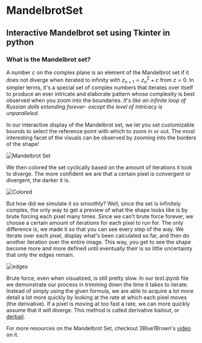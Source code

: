 # MandelbrotSet

## Interactive Mandelbrot set using Tkinter in python

### **What is the Mandelbrot set?**


A number $c$ on the complex plane is an element of the Mandelbrot set if it does not diverge when iterated to infinity with $z_{n+1} = z_n^2 + c$ from $z = 0$. In simpler terms, it's a special set of complex numbers that iterates over itself to produce an ever intricate and elaborate pattern whose complexity is best observed when you zoom into the boundaries.
_It's like an infinite loop of Russian dolls extending forever- except the level of intricacy is unparalleled._

In our interactive display of the Mandelbrot set, we let you set customizable bounds to select the reference point with which to zoom in or out. The most interesting facet of the visuals can be observed by zooming into the borders of the shape!

![Mandelbrot Set](https://github.com/tachophobia/MandelbrotSet/assets/112730336/c03db354-3bed-4f10-b32d-8ed1c3d5bb37)

We then colored the set cyclically based on the amount of iterations it took to diverge. The more confident we are that a certain pixel is convergent or divergent, the darker it is.

![Colored](https://github.com/tachophobia/MandelbrotSet/assets/112730336/724ecd44-56c6-4636-8ada-b768e793e4b0)

But how did we simulate it so smoothly? Well, since the set is infinitely complex, the only way to get a preview of what the shape looks like is by brute forcing each pixel many times. Since we can't brute force forever, we choose a certain amount of iterations for each pixel to run for. The only difference is, we made it so that you can see every step of the way. 
We iterate over each pixel, display what's been calculated so far, and then do another iteration over the entire image. This way, you get to see the shape become more and more defined until eventually their is so little uncertainty that only the edges remain.

![edges](https://github.com/tachophobia/MandelbrotSet/assets/112730336/871c2c6a-2b34-4994-96d3-36679b72f80a)

Brute force, even when visualized, is still pretty slow. In our _test.ipynb_ file we demonstrate our process in trimming down the time it takes to iterate. Instead of simply using the given formula, we are able to acquire a lot more detail a lot more quickly by looking at the rate at which each pixel moves (the derivative). If a pixel is moving at too fast a rate, we can more quickly assume that it will diverge.
This method is called derivative bailout, or [derbail](https://en.wikipedia.org/wiki/Plotting_algorithms_for_the_Mandelbrot_set#Derivative_Bailout_or_%22derbail%22).


For more resources on the Mandelbrot Set, checkout 3Blue1Brown's [video](https://youtu.be/LqbZpur38nw) on it.
